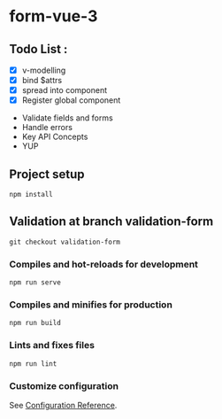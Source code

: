 # form-vue-3

## Todo List : 
- [X] v-modelling
- [X] bind $attrs
- [X] spread into component
- [X] Register global component
- Validate fields and forms
- Handle errors
- Key API Concepts
- YUP




## Project setup
```
npm install
```
## Validation at branch validation-form
```
git checkout validation-form
```

### Compiles and hot-reloads for development
```
npm run serve
```

### Compiles and minifies for production
```
npm run build
```

### Lints and fixes files
```
npm run lint
```

### Customize configuration
See [Configuration Reference](https://cli.vuejs.org/config/).
